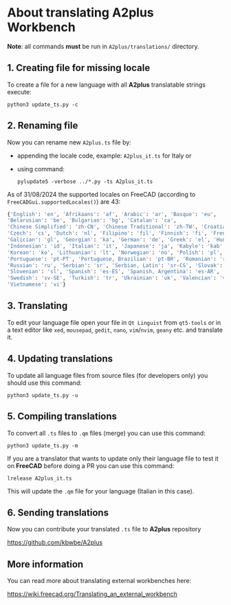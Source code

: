 # About translating A2plus Workbench

**Note**: all commands **must** be run in `A2plus/translations/` directory.

## 1. Creating file for missing locale

To create a file for a new language with all **A2plus** translatable strings execute:

```shell
python3 update_ts.py -c
```

## 2. Renaming file

Now you can rename new `A2plus.ts` file by:

- appending the locale code, example: `A2plus_it.ts` for Italy or
- using command:

    ```shell
    pylupdate5 -verbose ../*.py -ts A2plus_it.ts
    ```

As of 31/08/2024 the supported locales on FreeCAD
(according to `FreeCADGui.supportedLocales()`) are 43:

```python
{'English': 'en', 'Afrikaans': 'af', 'Arabic': 'ar', 'Basque': 'eu',
'Belarusian': 'be', 'Bulgarian': 'bg', 'Catalan': 'ca',
'Chinese Simplified': 'zh-CN', 'Chinese Traditional': 'zh-TW', 'Croatian': 'hr',
'Czech': 'cs', 'Dutch': 'nl', 'Filipino': 'fil', 'Finnish': 'fi', 'French': 'fr',
'Galician': 'gl', 'Georgian': 'ka', 'German': 'de', 'Greek': 'el', 'Hungarian': 'hu',
'Indonesian': 'id', 'Italian': 'it', 'Japanese': 'ja', 'Kabyle': 'kab',
'Korean': 'ko', 'Lithuanian': 'lt', 'Norwegian': 'no', 'Polish': 'pl',
'Portuguese': 'pt-PT', 'Portuguese, Brazilian': 'pt-BR', 'Romanian': 'ro',
'Russian': 'ru', 'Serbian': 'sr', 'Serbian, Latin': 'sr-CS', 'Slovak': 'sk',
'Slovenian': 'sl', 'Spanish': 'es-ES', 'Spanish, Argentina': 'es-AR',
'Swedish': 'sv-SE', 'Turkish': 'tr', 'Ukrainian': 'uk', 'Valencian': 'val-ES',
'Vietnamese': 'vi'}
```

## 3. Translating

To edit your language file open your file in `Qt Linguist` from `qt5-tools`
or in a text editor like `xed`, `mousepad`, `gedit`, `nano`, `vim`/`nvim`,
`geany` etc. and translate it.

## 4. Updating translations

To update all language files from source files (for developers only)
you should use this command:

```shell
python3 update_ts.py -u
```

## 5. Compiling translations

To convert all `.ts` files to `.qm` files (merge) you can use this command:

```shell
python3 update_ts.py -m
```

If you are a translator that wants to update only their language file
to test it on **FreeCAD** before doing a PR you can use this command:

```shell
lrelease A2plus_it.ts
```

This will update the `.qm` file for your language (Italian in this case).

## 6. Sending translations

Now you can contribute your translated `.ts` file to **A2plus** repository

<https://github.com/kbwbe/A2plus>

## More information

You can read more about translating external workbenches here:

<https://wiki.freecad.org/Translating_an_external_workbench>
